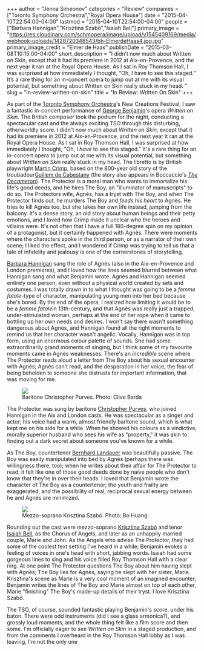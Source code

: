 +++
author = "Jenna Simeonov"
categories = "Review"
companies = ["Toronto Symphony Orchestra","Royal Opera House"]
date = "2015-04-10T22:54:00-04:00"
lastmod = "2015-04-10T22:54:00-04:00"
people = ["Barbara Hannigan","Krisztina Szabó","Isaiah Bell"]
primary_image = "https://res.cloudinary.com/schmopera/image/upload/v1545409169/media/webhook-uploads/1428720348543/bh-ElmerdeHaas4.jpg.jpg"
primary_image_credit = "Elmer de Haas"
publishDate = "2015-03-08T10:15:00-04:00"
short_description = "I didn’t now much about Written on Skin, except that it had its premiere in 2012 at Aix-en-Provence, and the next year it ran at the Royal Opera House. As I sat in Roy Thomson Hall, I was surprised at how immediately I thought, “Oh, I have to see this staged.” It’s a rare thing for an in-concert opera to jump out at me with its visual potential, but something about Written on Skin really stuck in my head. "
slug = "in-review-written-on-skin"
title = "In Review: Written On Skin"
+++

<p>
	As part of the 
	<a href="http://www.tso.ca/" target="_blank">Toronto Symphony Orchestra</a>'s New Creations Festival, I saw a fantastic in-concert performance of <a href="http://www.fabermusic.com/composers/george-benjamin" target="_blank">George Benjamin</a>'s opera <em>Written on Skin</em>. The British composer took the podium for the night, conducting a spectacular cast and the always exciting TSO through this disturbing, otherworldly score. I didn't now much about <em>Written on Skin</em>, except that it had its premiere in 2012 at Aix-en-Provence, and the next year it ran at the Royal Opera House. As I sat in Roy Thomson Hall, I was surprised at how immediately I thought, "Oh, I <em>have</em> to see this staged." It's a rare thing for an in-concert opera to jump out at me with its visual potential, but something about <em>Written on Skin</em> really stuck in my head. The libretto is by British playwright <a href="http://www.faber.co.uk/author/martin-crimp/" target="_blank">Martin Crimp</a>, based on the 800-year old story of the troubadour<a href="http://schmopera.com/wp-admin/post.php?post=3045&amp;action=edit&amp;message=10" target="_blank">Guillem de Cabestany</a> (the story also appears in Boccaccio's <a href="http://en.wikipedia.org/wiki/The_Decameron" target="_blank"><em>The Decameron</em></a>). The Protector is a moral man who wants to immortalize his life's good deeds, and he hires The Boy, an "illuminator of manuscripts" to do so. The Protectors wife, Agnès, has a tryst with The Boy, and when The Protector finds out, he murders The Boy and <em>feeds his heart</em> to Agnès. He tries to kill Agnès too, but she takes her own life instead, jumping from the balcony. It's a dense story, an old story about human beings and their petty emotions, and I loved how Crimp made it unclear who the heroes and villains were. It's not often that I have a full 180-degree spin on my opinion of a protagonist, but it certainly happened with Agnès. There were moments where the characters spoke in the third person, or as a narrator of their own scene; I liked the effect, and I wondered if Crimp was trying to tell us that a tale of infidelity and jealousy is one of the cornerstones of storytelling.
</p>
<p>
	<a href="http://www.barbarahannigan.com/" target="_blank">Barbara Hannigan</a> sang the role of Agnès (also in the Aix-en-Provence and London premieres), and I loved how the lines seemed blurred between what Hannigan sang and what Benjamin wrote. Agnès and Hannigan seemed entirely one person, even without a physical world created by sets and costumes. I was totally drawn in to what I thought was going to be a <em>femme fatale</em>-type of character, manipulating young men into her bed because she's bored. By the end of the opera, I realized how limiting it would be to be a <em>femme fatale</em>in 13th-century, and that Agnès was really just a trapped, under-stimulated woman, perhaps at the end of her rope when it came to bottling up her own needs and desires. I won't say there wasn't something dangerous about Agnès, and Hannigan found all the right moments to remind us that her character wasn't angelic. Vocally, Hannigan was in top form, using an enormous colour palette of sounds. She had some extraordinarily grand moments of singing, but I think some of my favourite moments came in Agnès weaknesses. There's an <em>incredible</em> scene where The Protector reads aloud a letter from The Boy about his sexual encounter with Agnès; Agnès can't read, and the desperation in her voice, the fear of being beholden to someone she distrusts for important information, that was moving for me.
</p>
<figure data-type="image">
<a href="https://res.cloudinary.com/schmopera/image/upload/v1545409169/media/webhook-uploads/1428720451645/Christopher_PurvesCliveBarda-683x1024.jpg"><img data-resize-src="http://lh3.googleusercontent.com/lyoGAr0j1LZ8CIhNb3Vkvxo2ORK0v5UnrJeQE6IoqpQbGntK4s22Ec7Hy6gV2rojUN47mEqxXsygnrWbx4J6F-OHjgQ" src="http://lh3.googleusercontent.com/lyoGAr0j1LZ8CIhNb3Vkvxo2ORK0v5UnrJeQE6IoqpQbGntK4s22Ec7Hy6gV2rojUN47mEqxXsygnrWbx4J6F-OHjgQ=s1200"></a>
<figcaption>Baritone Christopher Purves. Photo: Clive Barda</figcaption>
</figure>
<p>
	The Protector was sung by baritone <a href="http://christopherpurves.com/press/" target="_blank">Christopher Purves</a>, who joined Hannigan in the Aix and London casts. He was spectacular as a singer and actor; his voice had a warm, almost friendly baritone sound, which is what kept me on his side for a while. When he showed his colours as a vindictive, morally superior husband who sees his wife as "property," it was akin to finding out a dark secret about someone you've known for a while.
</p>
<p>
	As The Boy, countertenor 
	<a href="http://www.bernhard-landauer.at/" target="_blank">Bernhard Landauer</a> was beautifully passive. The Boy was easily manipulated into bed by Agnès (perhaps there was willingness there, too); when he writes about their affair for The Protector to read, it felt like one of those good deeds done by naïve people who don't know that they're in over their heads. I loved that Benjamin wrote the character of The Boy as a countertenor; the youth and frailty are exaggerated, and the possibility of real, reciprocal sexual energy between he and Agnès are minimized.
</p>
<figure data-type="image">
<a href="https://res.cloudinary.com/schmopera/image/upload/v1545409169/media/webhook-uploads/1428720509033/SzaboBoHuang_Fotor-681x1024.jpg"><img data-resize-src="http://lh3.googleusercontent.com/9ugsfo9ss7Y5pOYZWvThWv1ei76j0DYPA4svu_TTQhSoQcp3esbSjYhk5_7P5xEMw0d8qdj-zyRWRQxIuxSgRQAGCEIK8Q" src="http://lh3.googleusercontent.com/9ugsfo9ss7Y5pOYZWvThWv1ei76j0DYPA4svu_TTQhSoQcp3esbSjYhk5_7P5xEMw0d8qdj-zyRWRQxIuxSgRQAGCEIK8Q=s1200"></a>
<figcaption>Mezzo-soprano Krisztina Szabó. Photo: Bo Huang.</figcaption>
</figure>
<p>
	Rounding out the cast were mezzo-soprano 
	<a href="http://www.krisztinaszabo.com/" target="_blank">Krisztina Szabó</a> and tenor <a href="http://schmopera.com/the-business-of-passion-part-the-first/" target="_blank">Isaiah Bell</a>, as the Chorus of Angels, and later as an unhappily married couple, Marie and John. As the Angels who advise The Protector, they had some of the coolest text setting I've heard in a while; Benjamin evokes a feeling of voices in one's head with short, jabbing words. Isaiah had some gorgeous lines to sing and his voice filled Roy Thomson Hall with a clear ring. At one point The Protector questions The Boy about him having slept with Agnès; The Boy lies for Agnès, saying he slept with her sister, Marie. Krisztina's scene as Marie is a very cool moment of an imagined encounter; Benjamin writes the lines of The Boy and Marie almost on top of each other, Marie "finishing" The Boy's made-up details of their tryst. I love Krisztina Szabó.
</p>
<p>
	The TSO, of course, sounded fantastic playing Benjamin's score, under his baton. There were odd instruments (did I see a glass armonica?), and grossly loud moments, and the whole thing felt like a film score and then some. I'm officially eager to see 
	<em>Written on Skin</em> in a staged production, and from the comments I overheard in the Roy Thomson Hall lobby as I was leaving, I'm not the only one
</p>
